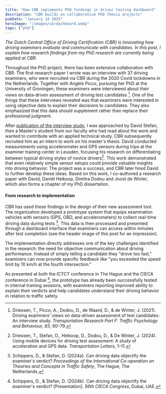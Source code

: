 ```yaml
---
title: "How CBR implements PhD findings in driver testing dashboard"
description: "CBR builds on collaborative PhD thesis projects"
pubDate: "January 14 2025"
heroImage: "/images/cbrdashboard.webp"
tags: ["phd"]
---
```


*The Dutch Central Office of Driving Certification (CBR) is innovating how driving examiners evaluate and communicate with candidates. In this post, I explain how research findings from my PhD research are currently being applied at CBR.*

Throughout the PhD project, there has been extensive collaboration with CBR. The first research paper I wrote was an interview with 37 driving examiners, who were recruited via CBR during the 2020 Covid lockdowns in the Netherlands. Together with Angèle Picco, pursuing her PhD at the University of Groningen, these examiners were interviewed about their views on data-driven assessment of driving test candidates [^1]. One of the things that these interviews revealed was that examiners were interested in using objective data to explain their decisions to candidates. They also emphasized that this data should supplement rather than replace their professional judgment.

After [publication of the interview study](https://doi.org/10.1016/j.trf.2021.09.021), I was approached by David Stefan, then a Master's student from our faculty who had read about the work and wanted to contribute with an applied technical study. CBR subsequently recruited him as an intern to work on his master's thesis. David conducted measurements using accelerometer and GPS sensors during trips at the examiner training center in Leusden, focusing his research on differentiating between typical driving styles of novice drivers[^2]. This work demonstrated that even relatively simple sensor setups could provide valuable insights into driving behavior. The project was a success, and CBR later hired David to further develop these ideas. Based on this work, I co-authored a research paper with David, Daniël Heikoop, Dimitra Dodou and Joost de Winter, which also forms a chapter of my PhD dissertation.

#### From research to implementation

CBR has used these findings in the design of their new assessment tool. The organization developed a prototype system that equips examination vehicles with sensors (GPS, OBD, and accelerometers) to collect real-time driving data during tests [^3]. This data is then processed and presented through a dashboard interface that examiners can access within minutes after test completion (see the header image of this post for an impression).

The implementation directly addresses one of the key challenges identified in the research: the need for objective communication about driving performance. Instead of simply telling a candidate they "drove too fast," examiners can now provide specific feedback like "you exceeded the speed limit by 10 km/h at the fourth intersection."

As presented at both the ICTCT conference in The Hague and the CIECA conference in Dubai [^4], the prototype has already been successfully tested in internal training sessions, with examiners reporting improved ability to explain their verdicts and help candidates understand their driving behavior in relation to traffic safety. 

[^1]: Driessen, T., Picco, A., Dodou, D., de Waard, D., & de Winter, J. (2021). Driving examiners' views on data-driven assessment of test candidates: An interview study. *Transportation Research Part F: Traffic Psychology and Behaviour, 83*, 60–79. 

[^2]: Driessen, T., Stefan, D., Heikoop, D., Dodou, D., & De Winter, J. (2024). Using mobile devices for driving test assessment: A study of acceleration and GPS data. *Transportation Letters*, 1–11.

[^3]: Schippers, D., & Stefan, D. (2024a). Can driving data objectify the examiner's verdict? *Proceedings of the International Co-operation on Theories and Concepts in Traffic Safety*, The Hague, The Netherlands.

[^4]: Schippers, D., & Stefan, D. (2024b). Can driving data objectify the examiner's verdict? [Presentation]. *56th CIECA Congress*, Dubai, UAE.